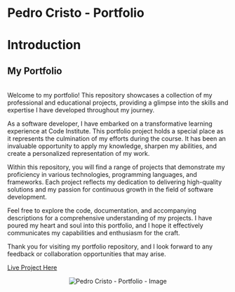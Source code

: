 # Pedro Cristo - Portfolio

# Introduction
## My Portfolio
<br>
Welcome to my portfolio! 
This repository showcases a collection of my professional and educational projects, providing a glimpse into the skills and expertise I have developed throughout my journey.

As a software developer, I have embarked on a transformative learning experience at Code Institute. This portfolio project holds a special place as it represents the culmination of my efforts during the course. It has been an invaluable opportunity to apply my knowledge, sharpen my abilities, and create a personalized representation of my work.

Within this repository, you will find a range of projects that demonstrate my proficiency in various technologies, programming languages, and frameworks. Each project reflects my dedication to delivering high-quality solutions and my passion for continuous growth in the field of software development.

Feel free to explore the code, documentation, and accompanying descriptions for a comprehensive understanding of my projects. I have poured my heart and soul into this portfolio, and I hope it effectively communicates my capabilities and enthusiasm for the craft.

Thank you for visiting my portfolio repository, and I look forward to any feedback or collaboration opportunities that may arise.

[Live Project Here](https://pedro-portfolio-website.netlify.app)


<p align="center"><img src="./images/readme/portfolio-home-page.jpg" alt="Pedro Cristo - Portfolio - Image"></p>
